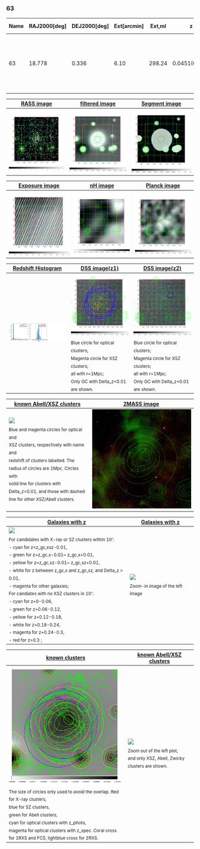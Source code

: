 <div STYLE="page-break-after: always;"></div>

### 63

|Name|RAJ2000[deg]|DEJ2000[deg] |Ext[arcmin]| Ext,ml | z | z_src| C|GC(XSZ,Delta_z<0.01)| GC(OPT,Delta_z<0.01)|GC| R_sig[arcmin] | R500[arcmin] | R500[Mpc]| CRsig[c/s] | CR500[c/s] |L500[1E44 erg/s]|F500[1E-12 erg/s/cm^2]| M500[1E14 Msun]|Tx[keV]|Cnt_sig|Beta|Rc[arcmin]|Comment|Alias|
|---|---|---|---|---|---|------|---|--------|---------|----------|---|---|---|---|---|---|---|---|---|---|---|---|---|---|
|63| 18.778| 0.336| 6.10| 298.24| 0.0451(0.005)| z1, z_xsz| B| L03, MCXC, PSZ2, Tar, XB| A, N, W| A, C, F20, L03, MCXC, N, PSZ2, SPI, Tar, W, XB| 44.560| 15.758| 0.838| 0.741(0.085)| 0.670(0.077)| 0.589(0.048)| 12.341(1.014)| 1.75(0.07)| 3.07(0.08)| 382.7| 0.641(-0.028+0.032)| 6.918(-0.597+0.657)| -| k544|

|[RASS image](../image/63/63_img.pdf)|[filtered image](../image/63/63_fil.pdf)|[Segment image](../image/63/63_seg.pdf)|
|-------------------|--------------------|-------------------|
| <img src="../image/63/63_img.png" width="300">  | <img src="../image/63/63_fil.png" width="300">   | <img src="../image/63/63_seg.png" width="300">  |

|[Exposure image](../image/63/63_mex.pdf)| [nH image](../image/63/63_nh.pdf)| [Planck image](../image/63/63_p.pdf)|
|-------------------|--------------------|-------------------|
|<img src="../image/63/63_mex.png" width="300">   | <img src="../image/63/63_nh.png" width="300">    | <img src="../image/63/63_p.png" width="300"> |

|[Redshift Histogram](../image/63/63_zg.pdf) | [DSS image(z1)](../image/63/63_dss_z1.pdf)      |  [DSS image(z2)](../image/63/63_dss_z2.pdf)    |
|-------------------|--------------------|-------------------|
|<img src="../image/63/63_zg.png" width="300"> |<img src="../image/63/63_dss_z1.png" width="300"> <sub><br>Blue circle for optical clusters; <br>Magenta circle for XSZ clusters; <br>all with r=1Mpc; <br>Only GC with Delta_z<0.01 are shown. </sub>| <img src="../image/63/63_dss_z2.png" width="300"><sub><br>Blue circle for optical clusters; <br>Magenta circle for XSZ clusters; <br>all with r=1Mpc; <br>Only GC with Delta_z<0.01 are shown. </sub> |

|[known Abell/XSZ clusters](../image/63/63_m.pdf) | [2MASS image](../image/63/63_2mass.pdf)      |
|-------------------|-------------------|
|<img src=../image/63/63_m.png width="300"> <br><sub>Blue and magenta circles for optical and <br>XSZ clusters, respectively with name and <br>redshift of clusters labelled. The <br>radius of circles are 1Mpc. Circles with <br>solid line for clusters with <br>Delta_z<0.01, and those with dashed <br>line for other XSZ/Abell clusters.        </sub>|<img src="../image/63/63_2mass.png" width="300">  |

|[Galaxies with z](../image/63/63_opt_ned.pdf) |[Galaxies with z](../image/63/63_opt_ned_zoom.pdf) |
|-------------------|-------------------|
| <img src=../image/63/63_opt_ned.png width="300"> <br><sub> For candidates with X-ray or SZ clusters within 10': <br> - cyan for z<z_gc,xsz-0.01, <br> - green for z=z_gc,x-0.01~ z_gc,x+0.01, <br> - yellow for z=z_gc,sz-0.01~ z_gc,sz+0.01, <br> - white for z between z_gc,x and z_gc,sz, and Delta_z > 0.01, <br> - magenta for other galaxies; <br>For candiates with no XSZ clusters in 10': <br> - cyan for z=0-0.06, <br> - green for z=0.06-0.12, <br> - yellow for z=0.12-0.18, <br> - white for z=0.18-0.24, <br> - magenta for z=0.24-0.3, <br> - red for z>0.3 ;  </sub>|<img src=../image/63/63_opt_ned_zoom.png width="300">  <br><sub> Zoom-in image of the left image</sub>|

|[known clusters](../image/63/63_gc.pdf) |[known Abell/XSZ clusters](../image/63/63_gc_large.pdf) |
|-------------------|-------------------|
| <img src=../image/63/63_gc.png width="300"> <br><sub> The size of circles only used to avoid the overlap. Red for X-ray clusters, <br> blue for SZ clusters, <br> green for Abell clusters, <br> cyan for optical clusters with z_photo, <br> magenta for optical clusters with z_spec. Coral cross for 1RXS and FCS, lightblue cross for 2RXS. </sub>|<img src=../image/63/63_gc_large.png width="300"> <br><sub> Zoom out of the left plot, <br> and only XSZ, Abell, Zwicky clusters are shown. </sub> |



